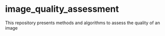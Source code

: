 # image_quality_assessment
This repository presents methods and algorithms to assess the quality of an image
